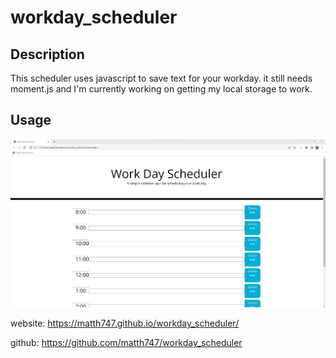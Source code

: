 # workday_scheduler

## Description

This scheduler uses javascript to save text for your workday.  it still needs moment.js and I'm currently working on getting my local storage to work. 


## Usage


![alt text](assets/images/CH5-screenshot.jpg)

website: https://matth747.github.io/workday_scheduler/

github: https://github.com/matth747/workday_scheduler


